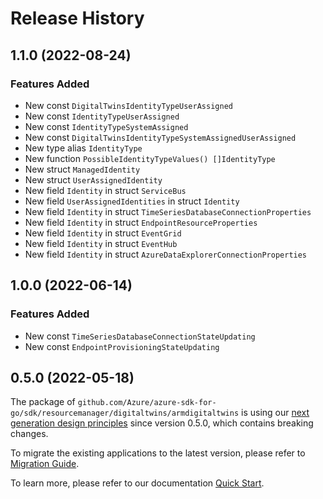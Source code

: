 # Release History

## 1.1.0 (2022-08-24)
### Features Added

- New const `DigitalTwinsIdentityTypeUserAssigned`
- New const `IdentityTypeUserAssigned`
- New const `IdentityTypeSystemAssigned`
- New const `DigitalTwinsIdentityTypeSystemAssignedUserAssigned`
- New type alias `IdentityType`
- New function `PossibleIdentityTypeValues() []IdentityType`
- New struct `ManagedIdentity`
- New struct `UserAssignedIdentity`
- New field `Identity` in struct `ServiceBus`
- New field `UserAssignedIdentities` in struct `Identity`
- New field `Identity` in struct `TimeSeriesDatabaseConnectionProperties`
- New field `Identity` in struct `EndpointResourceProperties`
- New field `Identity` in struct `EventGrid`
- New field `Identity` in struct `EventHub`
- New field `Identity` in struct `AzureDataExplorerConnectionProperties`


## 1.0.0 (2022-06-14)
### Features Added

- New const `TimeSeriesDatabaseConnectionStateUpdating`
- New const `EndpointProvisioningStateUpdating`


## 0.5.0 (2022-05-18)

The package of `github.com/Azure/azure-sdk-for-go/sdk/resourcemanager/digitaltwins/armdigitaltwins` is using our [next generation design principles](https://azure.github.io/azure-sdk/general_introduction.html) since version 0.5.0, which contains breaking changes.

To migrate the existing applications to the latest version, please refer to [Migration Guide](https://aka.ms/azsdk/go/mgmt/migration).

To learn more, please refer to our documentation [Quick Start](https://aka.ms/azsdk/go/mgmt).